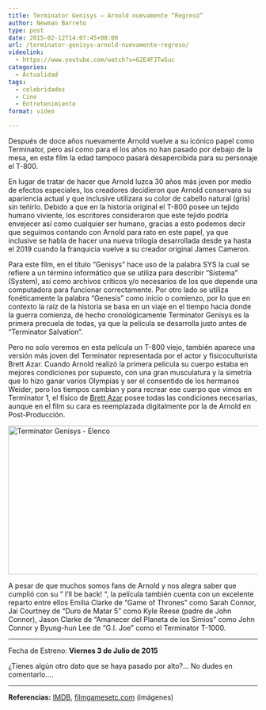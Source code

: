 ```yaml
---
title: Terminator Genisys – Arnold nuevamente “Regresó”
author: Newman Barreto
type: post
date: 2015-02-12T14:07:45+00:00
url: /terminator-genisys-arnold-nuevamente-regreso/
videolink:
  - https://www.youtube.com/watch?v=62E4FJTwSuc
categories:
  - Actualidad
tags:
  - celebridades
  - Cine
  - Entretenimiento
format: video

---
```

<span class="main-paragraph">Después de doce años nuevamente Arnold vuelve a su icónico papel como Terminator, pero así como para el los años no han pasado por debajo de la mesa, en este film la edad tampoco pasará desapercibida para su personaje el T-800.</span>

En lugar de tratar de hacer que Arnold luzca 30 años más joven por medio de efectos especiales, los creadores decidieron que Arnold conservara su apariencia actual y que inclusive utilizara su color de cabello natural (gris) sin teñirlo. Debido a que en la historia original el T-800 posee un tejido humano viviente, los escritores consideraron que este tejido podría envejecer así como cualquier ser humano, gracias a esto podemos decir que seguimos contando con Arnold para rato en este papel, ya que inclusive se habla de hacer una nueva trilogía desarrollada desde ya hasta el 2019 cuando la franquicia vuelve a su creador original James Cameron.

Para este film, en el título &#8220;Genisys&#8221; hace uso de la palabra SYS la cual se refiere a un término informático que se utiliza para describir &#8220;Sistema&#8221; (System), así como archivos críticos y/o necesarios de los que depende una computadora para funcionar correctamente. Por otro lado se utiliza fonéticamente la palabra &#8220;Genesis&#8221; como inicio o comienzo, por lo que en contexto la raíz de la historia se basa en un viaje en el tiempo hacia donde la guerra comienza, de hecho cronológicamente Terminator Genisys es la primera precuela de todas, ya que la película se desarrolla justo antes de &#8220;Terminator Salvation&#8221;.

Pero no solo veremos en esta película un T-800 viejo, también aparece una versión más joven del Terminator representada por el actor y fisicoculturista Brett Azar. Cuando Arnold realizó la primera película su cuerpo estaba en mejores condiciones por supuesto, con una gran musculatura y la simetría que lo hizo ganar varios Olympias y ser el consentido de los hermanos Weider, pero los tiempos cambian y para recrear ese cuerpo que vimos en Terminator 1, el físico de <a title="Brett Azar - Facebook" href="https://www.facebook.com/pages/Brett-Azar-Actor-Model/146392658804230" target="_blank">Brett Azar</a> posee todas las condiciones necesarias, aunque en el film su cara es reemplazada digitalmente por la de Arnold en Post-Producción.


<img class="aligncenter size-fisicones-thumb-640 wp-image-632" src="http://fisicones.com/wp-content/uploads/2015/02/terminator-genisys-1-600x300.jpg" alt="Terminator Genisys - Elenco" width="600" height="300" /> 

A pesar de que muchos somos fans de Arnold y nos alegra saber que cumplió con su &#8221; I&#8217;ll be back! &#8220;, la película también cuenta con un excelente reparto entre ellos Emilia Clarke de &#8220;Game of Thrones&#8221; como Sarah Connor, Jai Courtney de &#8220;Duro de Matar 5&#8221; como Kyle Reese (padre de John Connor), Jason Clarke de &#8220;Amanecer del Planeta de los Simios&#8221; como John Connor y Byung-hun Lee de &#8220;G.I. Joe&#8221; como el Terminator T-1000.

* * *

Fecha de Estreno: **Viernes 3 de Julio de 2015**

¿Tienes algún otro dato que se haya pasado por alto?&#8230; No dudes en comentarlo&#8230;.

* * *

**Referencias:** <a title="IMDB - Terminator Genisys" href="http://www.imdb.com/title/tt1340138/" target="_blank">IMDB</a>, <a title="filmgamesetc.com" href="https://filmgamesetc.com/2014/12/terminator-genisys-official-trailer-reactions/" target="_blank">filmgamesetc.com</a> (imágenes)